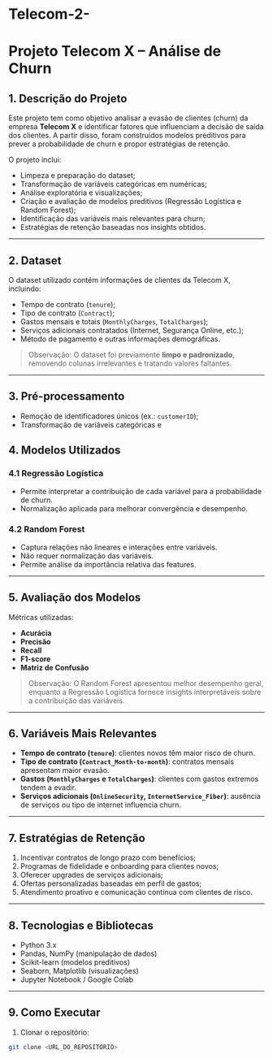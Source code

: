 # Telecom-2-
# Projeto Telecom X – Análise de Churn

## 1. Descrição do Projeto
Este projeto tem como objetivo analisar a evasão de clientes (churn) da empresa **Telecom X** e identificar fatores que influenciam a decisão de saída dos clientes. A partir disso, foram construídos modelos preditivos para prever a probabilidade de churn e propor estratégias de retenção.

O projeto inclui:
- Limpeza e preparação do dataset;
- Transformação de variáveis categóricas em numéricas;
- Análise exploratória e visualizações;
- Criação e avaliação de modelos preditivos (Regressão Logística e Random Forest);
- Identificação das variáveis mais relevantes para churn;
- Estratégias de retenção baseadas nos insights obtidos.

---

## 2. Dataset
O dataset utilizado contém informações de clientes da Telecom X, incluindo:
- Tempo de contrato (`tenure`);
- Tipo de contrato (`Contract`);
- Gastos mensais e totais (`MonthlyCharges`, `TotalCharges`);
- Serviços adicionais contratados (Internet, Segurança Online, etc.);
- Método de pagamento e outras informações demográficas.

> Observação: O dataset foi previamente **limpo e padronizado**, removendo colunas irrelevantes e tratando valores faltantes.

---

## 3. Pré-processamento
- Remoção de identificadores únicos (ex.: `customerID`);
- Transformação de variáveis categóricas e

## 4. Modelos Utilizados
### 4.1 Regressão Logística
- Permite interpretar a contribuição de cada variável para a probabilidade de churn.
- Normalização aplicada para melhorar convergência e desempenho.

### 4.2 Random Forest
- Captura relações não lineares e interações entre variáveis.
- Não requer normalização das variáveis.
- Permite análise da importância relativa das features.

---

## 5. Avaliação dos Modelos
Métricas utilizadas:
- **Acurácia**
- **Precisão**
- **Recall**
- **F1-score**
- **Matriz de Confusão**

> Observação: O Random Forest apresentou melhor desempenho geral, enquanto a Regressão Logística fornece insights interpretáveis sobre a contribuição das variáveis.

---

## 6. Variáveis Mais Relevantes
- **Tempo de contrato (`tenure`)**: clientes novos têm maior risco de churn.
- **Tipo de contrato (`Contract_Month-to-month`)**: contratos mensais apresentam maior evasão.
- **Gastos (`MonthlyCharges` e `TotalCharges`)**: clientes com gastos extremos tendem a evadir.
- **Serviços adicionais (`OnlineSecurity`, `InternetService_Fiber`)**: ausência de serviços ou tipo de internet influencia churn.

---

## 7. Estratégias de Retenção
1. Incentivar contratos de longo prazo com benefícios;
2. Programas de fidelidade e onboarding para clientes novos;
3. Oferecer upgrades de serviços adicionais;
4. Ofertas personalizadas baseadas em perfil de gastos;
5. Atendimento proativo e comunicação contínua com clientes de risco.

---

## 8. Tecnologias e Bibliotecas
- Python 3.x
- Pandas, NumPy (manipulação de dados)
- Scikit-learn (modelos preditivos)
- Seaborn, Matplotlib (visualizações)
- Jupyter Notebook / Google Colab

---

## 9. Como Executar
1. Clonar o repositório:  
```bash
git clone <URL_DO_REPOSITORIO>
